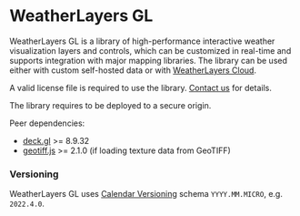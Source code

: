 # WeatherLayers GL

WeatherLayers GL is a library of high-performance interactive weather visualization layers and controls, which can be customized in real-time and supports integration with major mapping libraries. The library can be used either with custom self-hosted data or with [WeatherLayers Cloud](../weatherlayers-cloud/).

A valid license file is required to use the library. [Contact us](mailto:support@weatherlayers.com) for details.

The library requires to be deployed to a secure origin.

Peer dependencies:

* [deck.gl](https://deck.gl) >= 8.9.32
* [geotiff.js](https://github.com/geotiffjs/geotiff.js/) >= 2.1.0 (if loading texture data from GeoTIFF)

### Versioning

WeatherLayers GL uses [Calendar Versioning](https://calver.org/) schema `YYYY.MM.MICRO`, e.g. `2022.4.0`.
